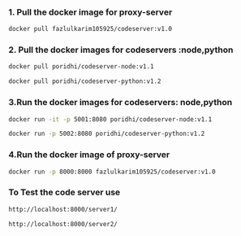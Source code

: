 ### 1. Pull the docker image for proxy-server
```bash
docker pull fazlulkarim105925/codeserver:v1.0
```

### 2. Pull the docker images for codeservers :node,python
```bash
docker pull poridhi/codeserver-node:v1.1

docker pull poridhi/codeserver-python:v1.2

```

### 3.Run the docker images for codeservers: node,python
```bash
docker run -it -p 5001:8080 poridhi/codeserver-node:v1.1

docker run -p 5002:8080 poridhi/codeserver-python:v1.2
```

### 4.Run the docker image of proxy-server
```bash
docker run -p 8000:8000 fazlulkarim105925/codeserver:v1.0
```
### To Test the code server use
```bash
http://localhost:8000/server1/

http://localhost:8000/server2/
```
